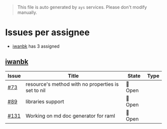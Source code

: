 > This file is auto generated by `ays` services. Please don't modify manually.

# Issues per assignee
- [iwanbk](#iwanbk) has 3 assigned



## [iwanbk](https://github.com/iwanbk)

|Issue|Title|State|Type|
|-----|-----|-----|----|
|[#73](https://github.com/jumpscale/go-raml/issues/73)|resource's method with no properties is set to nil|:red_circle: Open||
|[#89](https://github.com/jumpscale/go-raml/issues/89)|libraries support |:red_circle: Open||
|[#131](https://github.com/jumpscale/go-raml/issues/131)|Working on md doc generator for raml|:red_circle: Open||

